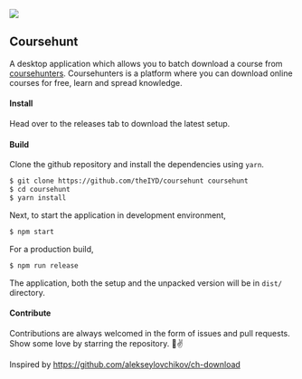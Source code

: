 ![](https://github.com/theIYD/coursehunt/blob/master/doc/coursehunt.png)

## Coursehunt
A desktop application which allows you to batch download a course from <a href="https://coursehunters.net">coursehunters</a>. Coursehunters is a platform where you can download online courses for free, learn and spread knowledge.

#### Install
Head over to the releases tab to download the latest setup.

#### Build
Clone the github repository and install the dependencies using `yarn`.

```sh
$ git clone https://github.com/theIYD/coursehunt coursehunt
$ cd coursehunt
$ yarn install
```

Next, to start the application in development environment,
```sh
$ npm start
```
For a production build,
```sh
$ npm run release
```
The application, both the setup and the unpacked version will be in `dist/` directory.

#### Contribute
Contributions are always welcomed in the form of issues and pull requests.
Show some love by starring the repository. 🤘✌️

Inspired by https://github.com/alekseylovchikov/ch-download
